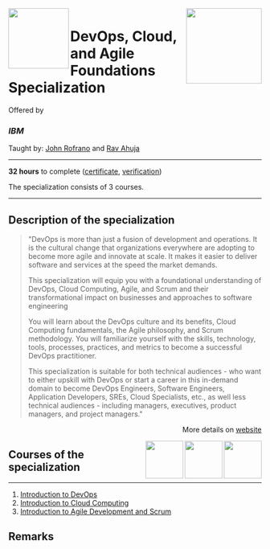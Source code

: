 <a href="https://www.coursera.org/specializations/devops-cloud-and-agile-foundations">
  <img src="/img/DevOps_Cloud_and_Agile_Foundations_Specialization_logo.png" width="150" align="right">
</a>

<img src="https://upload.wikimedia.org/wikipedia/commons/5/51/IBM_logo.svg" width="120" height="120" align="left">

# DevOps, Cloud, and Agile Foundations Specialization

Offered by 
### *IBM*

Taught by: [John Rofrano](https://www.coursera.org/instructor/johnrofrano) and [Rav Ahuja](https://www.coursera.org/instructor/ravahuja)

---

**32 hours** to complete ([certificate](./Certificate/cert.pdf), [verification](verification_link))

The specialization consists of 3 courses. 

---

## Description of the specialization

>"DevOps is more than just a fusion of development and operations. It is the cultural change that organizations everywhere are adopting to become more agile and innovate at scale. It makes it easier to deliver software and services at the speed the market demands.
>
>This specialization will equip you with a foundational  understanding of DevOps, Cloud Computing, Agile, and Scrum and their  transformational impact on businesses and approaches to software  engineering
>
>You will learn about the DevOps culture and its benefits, Cloud Computing fundamentals, the Agile philosophy, and Scrum methodology. You will familiarize yourself with the skills, technology, tools, processes,  practices, and metrics to become a successful DevOps practitioner.
>
>This specialization is suitable for both technical audiences - who want to either upskill with DevOps or start a career in this in-demand domain to become DevOps Engineers, Software Engineers, Application Developers,  SREs, Cloud Specialists, etc., as well less technical audiences -  including managers, executives, product managers, and project managers."

<p align="right">More details on <a href="https://www.coursera.org/specializations/devops-cloud-and-agile-foundations">website</a></p>

<a href="https://www.coursera.org/learn/agile-development-and-scrum">
  <img src="/img/Introduction_to_Agile_Development_and_Scrum_logo.png" width="75" align="right">
</a>
<a href="https://www.coursera.org/learn/introduction-to-cloud">
  <img src="/img/Introduction_to_Cloud_Computing_logo.png" width="75" align="right">
</a>
<a href="https://www.coursera.org/learn/intro-to-devops">
  <img src="/img/Introduction_to_DevOps_logo.png" width="75" align="right">
</a>

## Courses of the specialization

---

1. [Introduction to DevOps](./course1_folder)
2. [Introduction to Cloud Computing](./course2_folder)
3. [Introduction to Agile Development and Scrum](./course3_folder)


## Remarks
